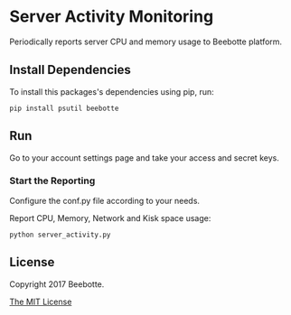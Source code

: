 Server Activity Monitoring
==========================

Periodically reports server CPU and memory usage to Beebotte platform.

## Install Dependencies

To install this packages's dependencies using pip, run:

    pip install psutil beebotte

## Run

Go to your account settings page and take your access and secret keys.

### Start the Reporting
Configure the conf.py file according to your needs.

Report CPU, Memory, Network and Kisk space usage:

    python server_activity.py

## License
Copyright 2017 Beebotte.

[The MIT License](http://opensource.org/licenses/MIT)
